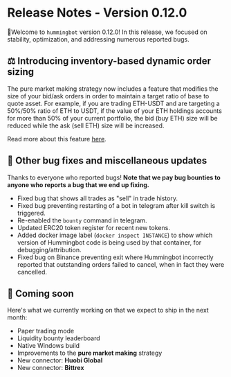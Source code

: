 # Release Notes - Version 0.12.0

🚀Welcome to `hummingbot` version 0.12.0! In this release, we focused on stability, optimization, and addressing numerous reported bugs.

## ⚖️ Introducing inventory-based dynamic order sizing

The pure market making strategy now includes a feature that modifies the size of your bid/ask orders in order to maintain a target ratio of base to quote asset.  For example, if you are trading ETH-USDT and are targeting a 50%/50% ratio of ETH to USDT, if the value of your ETH holdings accounts for more than 50% of your current portfolio, the bid (buy ETH) size will be reduced while the ask (sell ETH) size will be increased.

Read more about this feature [here](/market-making/inventory-skew/).

## 🐞 Other bug fixes and miscellaneous updates

Thanks to everyone who reported bugs! **Note that we pay bug bounties to anyone who reports a bug that we end up fixing.**

* Fixed bug that shows all trades as "sell" in trade history.
* Fixed bug preventing restarting of a bot in telegram after kill switch is triggered.
* Re-enabled the `bounty` command in telegram.
* Updated ERC20 token register for recent new tokens.
* Added docker image label (`docker inspect INSTANCE`) to show which version of Hummingbot code is being used by that container, for debugging/attribution.
* Fixed bug on Binance preventing exit where Hummingbot incorrectly reported that outstanding orders failed to cancel, when in fact they were cancelled.

## 🚀 Coming soon

Here's what we currently working on that we expect to ship in the next month:

* Paper trading mode
* Liquidity bounty leaderboard
* Native Windows build
* Improvements to the **pure market making** strategy
* New connector: **Huobi Global**
* New connector: **Bittrex**
